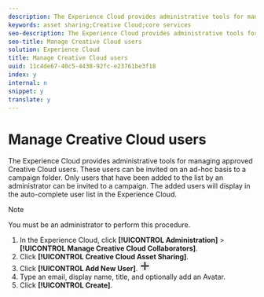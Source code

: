```yaml
---
description: The Experience Cloud provides administrative tools for managing approved Creative Cloud users. These users can be invited on an ad-hoc basis to a campaign folder. Only users that have been added to the list by an administrator can be invited to a campaign. The added users will display in the auto-complete user list in the Experience Cloud.
keywords: asset sharing;Creative Cloud;core services
seo-description: The Experience Cloud provides administrative tools for managing approved Creative Cloud users. These users can be invited on an ad-hoc basis to a campaign folder. Only users that have been added to the list by an administrator can be invited to a campaign. The added users will display in the auto-complete user list in the Experience Cloud.
seo-title: Manage Creative Cloud users
solution: Experience Cloud
title: Manage Creative Cloud users
uuid: 11c4de67-40c5-4438-92fc-e23761be3f18
index: y
internal: n
snippet: y
translate: y
---
```


# Manage Creative Cloud users

The Experience Cloud provides administrative tools for managing approved Creative Cloud users. These users can be invited on an ad-hoc basis to a campaign folder. Only users that have been added to the list by an administrator can be invited to a campaign. The added users will display in the auto-complete user list in the Experience Cloud.



>[!NOTE]
>
>You must be an administrator to perform this procedure.

1. In the Experience Cloud, click **[!UICONTROL Administration]** > **[!UICONTROL Manage Creative Cloud Collaborators]**.
1. Click **[!UICONTROL Creative Cloud Asset Sharing]**.
1. Click **[!UICONTROL Add New User]**.  ![](assets/mac_add_icon.png)
1. Type an email, display name, title, and optionally add an Avatar.
1. Click **[!UICONTROL Create]**.
